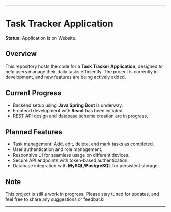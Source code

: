 
---

# Task Tracker Application
**Status:** Application is on Website. 

## Overview  
This repository hosts the code for a **Task Tracker Application**, designed to help users manage their daily tasks efficiently. The project is currently in development, and new features are being actively added.  

## Current Progress  
- Backend setup using **Java Spring Boot** is underway.  
- Frontend development with **React** has been initiated.  
- REST API design and database schema creation are in progress.  

## Planned Features  
- Task management: Add, edit, delete, and mark tasks as completed.  
- User authentication and role management.  
- Responsive UI for seamless usage on different devices.  
- Secure API endpoints with token-based authentication.  
- Database integration with **MySQL/PostgreSQL** for persistent storage.

## Note  
This project is still a work in progress. Please stay tuned for updates, and feel free to share any suggestions or feedback!  

--- 
